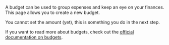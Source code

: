 A budget can be used to group expenses and keep an eye on your finances. This page allows you to create a new budget.

You cannot set the amount (yet), this is something you do in the next step.

If you want to read more about budgets, check out the [official documentation on budgets](https://drive.google.com/open?id=1pKgu_bWTNzteYgssj51_ePkcihIJ5f-P).
